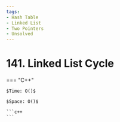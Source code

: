```yaml
---
tags:
- Hash Table
- Linked List
- Two Pointers
- Unsolved
---
```



# 141. Linked List Cycle

=== "C++"

    $Time: O()$

    $Space: O()$

    ```c++
    ```